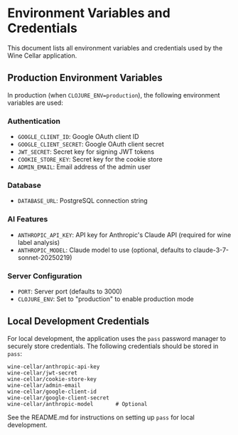# Environment Variables and Credentials

This document lists all environment variables and credentials used by the Wine Cellar application.

## Production Environment Variables

In production (when `CLOJURE_ENV=production`), the following environment variables are used:

### Authentication

- `GOOGLE_CLIENT_ID`: Google OAuth client ID
- `GOOGLE_CLIENT_SECRET`: Google OAuth client secret
- `JWT_SECRET`: Secret key for signing JWT tokens
- `COOKIE_STORE_KEY`: Secret key for the cookie store
- `ADMIN_EMAIL`: Email address of the admin user

### Database

- `DATABASE_URL`: PostgreSQL connection string

### AI Features

- `ANTHROPIC_API_KEY`: API key for Anthropic's Claude API (required for wine label analysis)
- `ANTHROPIC_MODEL`: Claude model to use (optional, defaults to claude-3-7-sonnet-20250219)

### Server Configuration

- `PORT`: Server port (defaults to 3000)
- `CLOJURE_ENV`: Set to "production" to enable production mode

## Local Development Credentials

For local development, the application uses the `pass` password manager to securely store credentials. The following credentials should be stored in `pass`:

```
wine-cellar/anthropic-api-key
wine-cellar/jwt-secret  
wine-cellar/cookie-store-key
wine-cellar/admin-email
wine-cellar/google-client-id
wine-cellar/google-client-secret
wine-cellar/anthropic-model       # Optional
```

See the README.md for instructions on setting up `pass` for local development.
